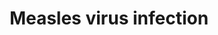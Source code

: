 ---
annotations:
- id: CL:0000542
  parent: native cell
  type: Cell Type Ontology
  value: lymphocyte
- id: DOID:934
  parent: disease by infectious agent
  type: Disease Ontology
  value: viral infectious disease
- id: PW:0000818
  parent: signaling pathway
  type: Pathway Ontology
  value: signaling pathway pertinent to immunity
- id: DOID:8622
  parent: disease by infectious agent
  type: Disease Ontology
  value: measles
- id: CL:0000066
  parent: animal cell
  type: Cell Type Ontology
  value: epithelial cell
- id: CL:0000451
  parent: native cell
  type: Cell Type Ontology
  value: dendritic cell
authors:
- Khanspers
- Egonw
- Finterly
- Eweitz
communities:
- CPTAC
description: 'The measles virus is a single-stranded, negative-sense virus that exclusively
  infects humans. The measles virus has two surface proteins responsible for binding
  and fusion to target cells: hemagglutinin (H) and membrane fusion protein (F). Multiple
  receptors have been identified to bind these surface proteins: CD46, SLAM, Nectin-4
  and TLR. The viral proteins P, V and C suppress the innate immune response by inhibiting
  signaling for both type I IFN induction and JAK/STAT-mediated interferon-stimulated
  gene (ISG) induction. The virus also causes inhibition of IL-12 expression in dendritic
  cells, via H proteins on viral particles as well as N proteins from infected cells.  This
  pathway is based on [https://www.genome.jp/kegg-bin/show_pathway?hsa05162 KEGG].'
last-edited: 2022-01-04
organisms:
- Homo sapiens
redirect_from:
- /index.php/Pathway:WP4630
- /instance/WP4630
- /instance/WP4630_r123414
revision: r123414
schema-jsonld:
- '@context': https://schema.org/
  '@id': https://wikipathways.github.io/pathways/WP4630.html
  '@type': Dataset
  creator:
    '@type': Organization
    name: WikiPathways
  description: 'The measles virus is a single-stranded, negative-sense virus that
    exclusively infects humans. The measles virus has two surface proteins responsible
    for binding and fusion to target cells: hemagglutinin (H) and membrane fusion
    protein (F). Multiple receptors have been identified to bind these surface proteins:
    CD46, SLAM, Nectin-4 and TLR. The viral proteins P, V and C suppress the innate
    immune response by inhibiting signaling for both type I IFN induction and JAK/STAT-mediated
    interferon-stimulated gene (ISG) induction. The virus also causes inhibition of
    IL-12 expression in dendritic cells, via H proteins on viral particles as well
    as N proteins from infected cells.  This pathway is based on [https://www.genome.jp/kegg-bin/show_pathway?hsa05162
    KEGG].'
  keywords:
  - ADAR
  - APAF1
  - BAD
  - BAK1
  - BAX
  - BBC3
  - BCL2
  - BCL2L1
  - BID
  - C
  - CASP3
  - CASP8
  - CASP9
  - CBLB
  - CCND1
  - CCND2
  - CCND3
  - CCNE1
  - CCNE2
  - CD209
  - CD28
  - CD3D
  - CD3E
  - CD3G
  - CD46
  - CDK2
  - CDK4
  - CDK6
  - CDKN1B
  - CHUK
  - CLEC4M
  - CSNK2A1
  - CSNK2A2
  - CSNK2A3
  - CSNK2B
  - CYCS
  - DDX58
  - EIF2AK1
  - EIF2AK2
  - EIF2AK3
  - EIF2AK4
  - EIF2S1
  - EIF3H
  - F
  - FADD
  - FAS
  - FASLG
  - FCGR2B
  - FOS
  - H
  - HSPA1A
  - HSPA1B
  - HSPA1L
  - HSPA2
  - HSPA6
  - HSPA8
  - IFIH1
  - IFNA1
  - IFNA10
  - IFNA13
  - IFNA14
  - IFNA16
  - IFNA17
  - IFNA2
  - IFNA21
  - IFNA4
  - IFNA5
  - IFNA6
  - IFNA7
  - IFNA8
  - IFNAR1
  - IFNAR2
  - IFNB1
  - IKBKB
  - IKBKE
  - IKBKG
  - IL12A
  - IL12B
  - IL1A
  - IL1B
  - IL2
  - IL2RA
  - IL2RB
  - IL2RG
  - IL6
  - IRAK1
  - IRAK4
  - IRF3
  - IRF7
  - IRF9
  - JAK1
  - JAK3
  - JUN
  - L
  - LPS
  - MAP3K7
  - MAPK10
  - MAPK8
  - MAPK9
  - MAVS
  - MSN
  - MX1
  - MYD88
  - N
  - NECTIN4
  - NFKB1
  - NFKB2
  - NFKBIA
  - NFKBIB
  - OAS1
  - OAS2
  - OAS3
  - P
  - PIK3CA
  - PIK3CB
  - PIK3CD
  - PIK3R1
  - PIK3R2
  - PIK3R3
  - RAB9A
  - RAB9B
  - RACK1
  - RCHY1
  - RELA
  - SLAMF1
  - STAT1
  - STAT2
  - STAT3
  - STAT5A
  - STAT5B
  - TAB2
  - TBK1
  - TLR2
  - TLR4
  - TLR7
  - TLR9
  - TNFAIP3
  - TP53
  - TP73
  - TRADD
  - TRAF3
  - TRAF6
  - TYK2
  - V
  license: CC0
  name: Measles virus infection
seo: CreativeWork
title: Measles virus infection
wpid: WP4630
---